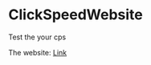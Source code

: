 # ClickSpeedWebsite
Test the your cps

The website: [Link](https://newbcrescent.github.io/ClickSpeed/)

